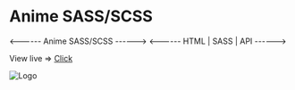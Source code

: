 # Anime SASS/SCSS
<------  Anime SASS/SCSS  ------>
<------ HTML | SASS | API ------>

View live => [Click](https://dan-angelin.com/projects/anime-sass/)


![Logo](https://i.imgur.com/1OlIL98.jpg)
